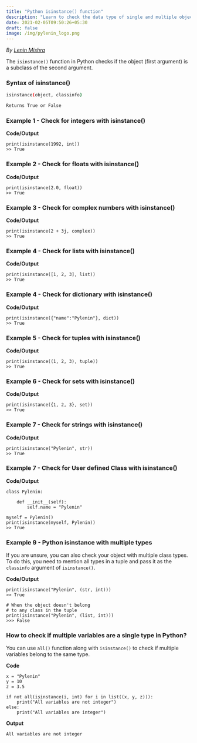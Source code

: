 ```yaml
---
title: "Python isinstance() function"
description: "Learn to check the data type of single and multiple objects with a tuple of possible data types in Python"
date: 2021-02-05T09:50:26+05:30
draft: false
image: /img/pylenin_logo.png
---
```

<div class="sharethis-inline-follow-buttons"></div>

*By [Lenin Mishra](https://www.pylenin.com/authors/#lenin-mishra)*

The `isinstance()` function in Python 
checks if the object (first argument) 
is a subclass of the second argument.

### Syntax of isinstance()

```bash
isinstance(object, classinfo)

Returns True or False
```


### Example 1 - Check for integers with isinstance()

**Code/Output**

```python3
print(isinstance(1992, int))
>> True
```

### Example 2 - Check for floats with isinstance()

**Code/Output**

```python3
print(isinstance(2.0, float))
>> True
```

### Example 3 - Check for complex numbers with isinstance()

**Code/Output**

```python3
print(isinstance(2 + 3j, complex))
>> True
```

### Example 4 - Check for lists with isinstance()

**Code/Output**

```python3
print(isinstance([1, 2, 3], list))
>> True
```

### Example 4 - Check for dictionary with isinstance()

**Code/Output**

```python3
print(isinstance({"name":"Pylenin"}, dict))
>> True
```

### Example 5 - Check for tuples with isinstance()

**Code/Output**

```python3
print(isinstance((1, 2, 3), tuple))
>> True
```

### Example 6 - Check for sets with isinstance()

**Code/Output**

```python3
print(isinstance({1, 2, 3}, set))
>> True
```

### Example 7 - Check for strings with isinstance()

**Code/Output**

```python3
print(isinstance("Pylenin", str))
>> True
```

### Example 7 - Check for User defined Class with isinstance()

**Code/Output**

```python3
class Pylenin:
    
    def __init__(self):
        self.name = "Pylenin"

myself = Pylenin()
print(isinstance(myself, Pylenin))
>> True
```

### Example 9 - Python isinstance with multiple types

If you are unsure, you can also check your object with multiple class types. 
To do this, you need to mention all types in a tuple and 
pass it as the `classinfo` argument of `isinstance()`.

**Code/Output**

```python3
print(isinstance("Pylenin", (str, int)))
>> True

# When the object doesn't belong
# to any class in the tuple
print(isinstance("Pylenin", (list, int)))
>>> False
```

### How to check if multiple variables are a single type in Python?

You can use `all()` function along with `isinstance()` to check if multiple variables 
belong to the same type.

**Code**

```python3
x = "Pylenin"
y = 10
z = 3.5

if not all(isinstance(i, int) for i in list((x, y, z))):
    print("All variables are not integer")
else:
    print("All variables are integer")
```

**Output**

```bash
All variables are not integer
```
